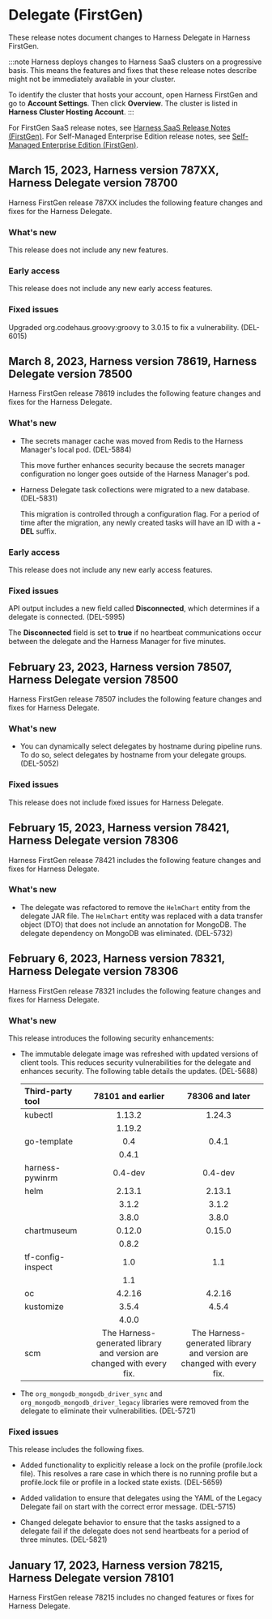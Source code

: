 # Delegate (FirstGen)

These release notes document changes to Harness Delegate in Harness FirstGen.

:::note
Harness deploys changes to Harness SaaS clusters on a progressive basis. This means the features and fixes that these release notes describe might not be immediately available in your cluster. 

To identify the cluster that hosts your account, open Harness FirstGen and go to **Account Settings**. Then click **Overview**. The cluster is listed in **Harness Cluster Hosting Account**.
:::

For FirstGen SaaS release notes, see [Harness SaaS Release Notes (FirstGen)](/docs/first-gen/firstgen-release-notes/harness-saa-s-release-notes.md). For Self-Managed Enterprise Edition release notes, see [Self-Managed Enterprise Edition (FirstGen)](/docs/first-gen/firstgen-release-notes/harness-on-prem-release-notes.md).

## March 15, 2023, Harness version 787XX, Harness Delegate version 78700

Harness FirstGen release 787XX includes the following feature changes and fixes for the Harness Delegate.

### What's new

This release does not include any new features. 

### Early access 

This release does not include any new early access features. 

### Fixed issues

Upgraded org.codehaus.groovy:groovy to 3.0.15 to fix a vulnerability. (DEL-6015)


## March 8, 2023, Harness version 78619, Harness Delegate version 78500

Harness FirstGen release 78619 includes the following feature changes and fixes for the Harness Delegate.

### What's new

- The secrets manager cache was moved from Redis to the Harness Manager's local pod. (DEL-5884)

  This move further enhances security because the secrets manager configuration no longer goes outside of the Harness Manager's pod.
  
- Harness Delegate task collections were migrated to a new database. (DEL-5831) 

  This migration is controlled through a configuration flag. For a period of time after the migration, any newly created tasks will have an ID with a **- DEL** suffix.

### Early access 

This release does not include any new early access features. 

### Fixed issues

API output includes a new field called **Disconnected**, which determines if a delegate is connected. (DEL-5995)

The **Disconnected** field is set to **true** if no heartbeat communications occur between the delegate and the Harness Manager for five minutes. 

## February 23, 2023, Harness version 78507, Harness Delegate version 78500

Harness FirstGen release 78507 includes the following feature changes and fixes for Harness Delegate.

### What's new

- You can dynamically select delegates by hostname during pipeline runs. To do so, select delegates by hostname from your delegate groups. (DEL-5052)

### Fixed issues

This release does not include fixed issues for Harness Delegate.

## February 15, 2023, Harness version 78421, Harness Delegate version 78306

Harness FirstGen release 78421 includes the following feature changes and fixes for Harness Delegate.

### What's new

- The delegate was refactored to remove the `HelmChart` entity from the delegate JAR file. The `HelmChart` entity was replaced with a data transfer object (DTO) that does not include an annotation for MongoDB. The delegate dependency on MongoDB was eliminated. (DEL-5732)

## February 6, 2023, Harness version 78321, Harness Delegate version 78306

Harness FirstGen release 78321 includes the following feature changes and fixes for Harness Delegate.

### What's new

This release introduces the following security enhancements:

- The immutable delegate image was refreshed with updated versions of client tools. This reduces security vulnerabilities for the delegate and enhances security. The following table details the updates. (DEL-5688)
  
  | **Third-party tool** | **78101 and earlier** | **78306 and later** |
  | :-- | :-: | :-: |
  | kubectl | 1.13.2 | 1.24.3 |
  | | 1.19.2 | |
  | go-template | 0.4 | 0.4.1 |
  | | 0.4.1 | |
  | harness-pywinrm | 0.4-dev | 0.4-dev |
  | helm | 2.13.1 | 2.13.1 |
  | | 3.1.2 | 3.1.2 |
  | | 3.8.0 | 3.8.0 |
  | chartmuseum | 0.12.0 | 0.15.0 |
  | | 0.8.2 | |
  | tf-config-inspect | 1.0 | 1.1 |
  | | 1.1 | |
  | oc | 4.2.16 | 4.2.16 |
  | kustomize | 3.5.4 | 4.5.4 |
  | | 4.0.0 | |
  | scm | The Harness-generated library and version are changed with every fix. | The Harness-generated library and version are changed with every fix. |
  
  
- The `org_mongodb_mongodb_driver_sync` and `org_mongodb_mongodb_driver_legacy` libraries were removed from the delegate to eliminate their vulnerabilities. (DEL-5721) 


### Fixed issues

This release includes the following fixes.

- Added functionality to explicitly release a lock on the profile (profile.lock file). This resolves a rare case in which there is no running profile but a profile.lock file or profile in a locked state exists. (DEL-5659)

- Added validation to ensure that delegates using the YAML of the Legacy Delegate fail on start with the correct error message. (DEL-5715)

- Changed delegate behavior to ensure that the tasks assigned to a delegate fail if the delegate does not send heartbeats for a period of three minutes. (DEL-5821)


## January 17, 2023, Harness version 78215, Harness Delegate version 78101

Harness FirstGen release 78215 includes no changed features or fixes for Harness Delegate.

